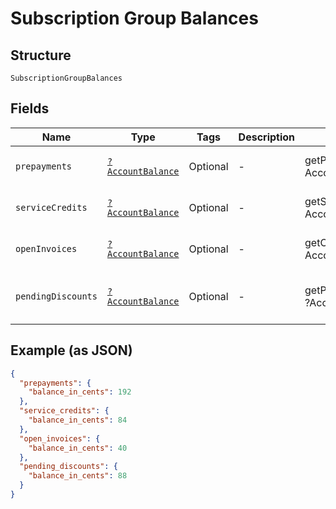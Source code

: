 
# Subscription Group Balances

## Structure

`SubscriptionGroupBalances`

## Fields

| Name | Type | Tags | Description | Getter | Setter |
|  --- | --- | --- | --- | --- | --- |
| `prepayments` | [`?AccountBalance`](../../doc/models/account-balance.md) | Optional | - | getPrepayments(): ?AccountBalance | setPrepayments(?AccountBalance prepayments): void |
| `serviceCredits` | [`?AccountBalance`](../../doc/models/account-balance.md) | Optional | - | getServiceCredits(): ?AccountBalance | setServiceCredits(?AccountBalance serviceCredits): void |
| `openInvoices` | [`?AccountBalance`](../../doc/models/account-balance.md) | Optional | - | getOpenInvoices(): ?AccountBalance | setOpenInvoices(?AccountBalance openInvoices): void |
| `pendingDiscounts` | [`?AccountBalance`](../../doc/models/account-balance.md) | Optional | - | getPendingDiscounts(): ?AccountBalance | setPendingDiscounts(?AccountBalance pendingDiscounts): void |

## Example (as JSON)

```json
{
  "prepayments": {
    "balance_in_cents": 192
  },
  "service_credits": {
    "balance_in_cents": 84
  },
  "open_invoices": {
    "balance_in_cents": 40
  },
  "pending_discounts": {
    "balance_in_cents": 88
  }
}
```

